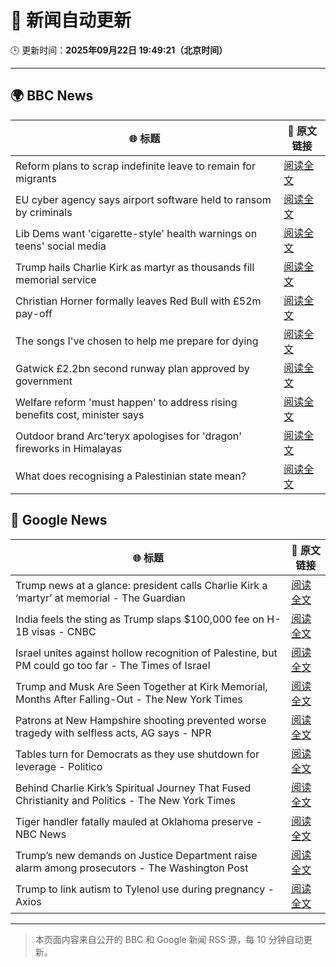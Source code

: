 # 🧠 新闻自动更新

🕒 更新时间：**2025年09月22日 19:49:21（北京时间）**

---

## 🌍 BBC News

| 🌐 标题 | 🔗 原文链接 |
|--------|-------------|
| Reform plans to scrap indefinite leave to remain for migrants | [阅读全文](https://www.bbc.com/news/articles/c930xypxpqpo?at_medium=RSS&at_campaign=rss) |
| EU cyber agency says airport software held to ransom by criminals | [阅读全文](https://www.bbc.com/news/articles/cqjeej85452o?at_medium=RSS&at_campaign=rss) |
| Lib Dems want 'cigarette-style' health warnings on teens' social media | [阅读全文](https://www.bbc.com/news/articles/cp3vdw7wv2go?at_medium=RSS&at_campaign=rss) |
| Trump hails Charlie Kirk as martyr as thousands fill memorial service | [阅读全文](https://www.bbc.com/news/articles/ckgee0x9p40o?at_medium=RSS&at_campaign=rss) |
| Christian Horner formally leaves Red Bull with £52m pay-off | [阅读全文](https://www.bbc.com/sport/formula1/articles/c147p0z1r1po?at_medium=RSS&at_campaign=rss) |
| The songs I've chosen to help me prepare for dying | [阅读全文](https://www.bbc.com/news/articles/c3e7n40vyx2o?at_medium=RSS&at_campaign=rss) |
| Gatwick £2.2bn second runway plan approved by government | [阅读全文](https://www.bbc.com/news/articles/c9v7rz24z23o?at_medium=RSS&at_campaign=rss) |
| Welfare reform 'must happen' to address rising benefits cost, minister says | [阅读全文](https://www.bbc.com/news/articles/ckg3jl0ylkyo?at_medium=RSS&at_campaign=rss) |
| Outdoor brand Arc'teryx apologises for 'dragon' fireworks in Himalayas | [阅读全文](https://www.bbc.com/news/articles/c1eddw19042o?at_medium=RSS&at_campaign=rss) |
| What does recognising a Palestinian state mean? | [阅读全文](https://www.bbc.com/news/articles/cvgp5z1vvj5o?at_medium=RSS&at_campaign=rss) |

## 📰 Google News

| 🌐 标题 | 🔗 原文链接 |
|--------|-------------|
| Trump news at a glance: president calls Charlie Kirk a ‘martyr’ at memorial - The Guardian | [阅读全文](https://news.google.com/rss/articles/CBMikgFBVV95cUxNbXVwSEpoNkVoVzdWZW1Zd3JzdG1aSUhYUHZwcWw3OWsxaUM2eDlob0NMdlZPTzVGT2NQZjE3THB1T0ZUYzFzclRRVVh0RC1CSTk0a1VDenhPSVB2djE3ZU5nMEZINWMxdlZzd1VvTm5BTnp6b1FPNlRMZFpvelRRb0sxLWV4YXZJZG5oSUtnUHZGdw?oc=5) |
| India feels the sting as Trump slaps $100,000 fee on H-1B visas - CNBC | [阅读全文](https://news.google.com/rss/articles/CBMimwFBVV95cUxNbzVNLXg0ZE1Ob28za1BSRUlYc3pIcDhNWjRhalFxT05oNVQ5VEI2Tm40LWUzbW5OYVRvdFduOGlUVjlGTWhKMHlzanlwZXZHTnY2UF83cmJDc3VzT3FydFlJZElOcGZoZ19xNF9kNVNaWmlxSGZmV0hxT191aWlsVDdjUk1pRjhJQ2M1a2pwQXlNQ0tFaEMydXM3WdIBoAFBVV95cUxNc1FaYlh3eWFpakRuRFBfUXJ0ajBGWTYzNGxpQjlxN3VKc1hBVi1DVzBNWmx4VEFnNy1DcUhEbU9xS1NjTC15VGJNNkEzbnNfS1hTbWRsRzlRVG0ySXc0SzVEcUhIZ0VIbVZfWmZCc0p3Z3k0UU9HRnIxcmNYcGpRYi1KYkdVRnFsVklYVW5vX1RsbDVlZzZNcVkwbUFIVnQx?oc=5) |
| Israel unites against hollow recognition of Palestine, but PM could go too far - The Times of Israel | [阅读全文](https://news.google.com/rss/articles/CBMiqAFBVV95cUxNUWUwd1pjQjhRbVlXR0p1cFZrV3dPelU2Y1dyVllRZEpfODdLMlZsZ09pUDJUZDJON1dwN25YM2c5eVRaazlrLWJHc2swX0Q5elRDX21Zek9DNWR3TFB4bzRXclZmY3VXd2QxZ1ZBVnVXY0Q1bGo0VUZrc3o1RG9jQTNObXl0dlZMM09HX2Q2RHRyWHFiVGs4T1BpdjdpeFFCTkxPbk14NWLSAa4BQVVfeXFMUC1wZEpLLXF5c0pyaU81RXBfTVhSclBzdXRQdDc0OFBnQm1GTGh0M211SlpHZGY3c1pXRERvZnRVWmo0WHJGU01fM0hhTnhRTENIVmJzbzVfQVJJNDM5NktXZGVxVXJYNE9veEZobDZiY3NWVkw2SzN3cWRTWDJjZnJWZFRWQXo5NXg2QktobU00akpoNENaTlhHR3RKQVZ3eTMyYlZqMlhrbG1wV0hR?oc=5) |
| Trump and Musk Are Seen Together at Kirk Memorial, Months After Falling-Out - The New York Times | [阅读全文](https://news.google.com/rss/articles/CBMiggFBVV95cUxQWjktbWJUa3FoNlRFb3NkN1MyV19Mdnd2dVdIeHFIMWI1WEJuYjlXZ1pPVkpYcUdPbWdwQjhvRXYxSEJ0NTNhSm5tQW81QXdfYXgxSFlmU1FscVpXUUVPY3cyQW0yd2VQWlBjQTNWNWhVdUhNWlNPTDEwVWx0ajRVTWNn?oc=5) |
| Patrons at New Hampshire shooting prevented worse tragedy with selfless acts, AG says - NPR | [阅读全文](https://news.google.com/rss/articles/CBMigAFBVV95cUxPRm9pdGlrSW1TemcyMFBQUTUtcjVSMi1MbjJaZkRpOXg3cEt5UG1yV1R1SlotNnliY1I2OWFHWHk1b2djUVdJQV9lSFcxUXFRdnQ0LUwwWllGTmNrSHVsT2FuZkY2d1hMRzZmMzZhazM3R3NfbWQyWFpTZ0N4X0k0Uw?oc=5) |
| Tables turn for Democrats as they use shutdown for leverage - Politico | [阅读全文](https://news.google.com/rss/articles/CBMigwFBVV95cUxOMENkRHIySFVGWHNybVVoLU1kUklXQkVHa0F1NFFxVVpualJlRzByUVVCZ2xUOXhpMVB3VkZMVmRNVDBGY1lURUJzX3dGdVJITVlYb1Q2b0NOQktVQXVxUXA5bEtQSnd2N2o4QUlqNUFtSUs0ZXg2dUh1T095bWhlaXJ6NA?oc=5) |
| Behind Charlie Kirk’s Spiritual Journey That Fused Christianity and Politics - The New York Times | [阅读全文](https://news.google.com/rss/articles/CBMihwFBVV95cUxOaDJ5VHJMb19ZalRkb1hRWWlzWGpyVi1XcnB3UGJFcGdqYjItTm5sRFpoVUhCOVYzcDYwck0ycnVsZHdYRGh6cU1yT1hWcUFOU2V2d01LZ0Q4RnVxdHhnYjlhSTJETkJrQUViOURrZUNNM1hZOWI0dHg4aGc5QksySmd5TWtrTE0?oc=5) |
| Tiger handler fatally mauled at Oklahoma preserve - NBC News | [阅读全文](https://news.google.com/rss/articles/CBMijwFBVV95cUxQdV9aZW0zYktOZHozTGZCWXNjYUhhUzFuNC1XVHVfQ0tXc3RtU1JxXy1RWDdpeG9yck02UjVNYkE0RndrbTJlR3hVQWI2NTM2d3ZsWHJJYmZSUlh5VG5vQ3RyNGhkUWV4QlEzVXNtb3pIR3VvWkhOMF9ubnE3dkx4a0g2dU5wc0VDMmtHeEZDc9IBVkFVX3lxTE9rS241ejMxXzhDbEpwMVc5bjY4YTFidEZObVY0TU9sNmlYNDBtMnZVZ2lqNXNSaXZHNXowRHktUEszSnBRSUc3UHlxbVROT2U1RjFYU3FB?oc=5) |
| Trump’s new demands on Justice Department raise alarm among prosecutors - The Washington Post | [阅读全文](https://news.google.com/rss/articles/CBMinwFBVV95cUxNcnBRY0JmM0FvLXZDUDlPYWItZkZtMnFDb2lNdGNFRFRySUM4bDl0UnM5YkpDZmM4NTRLSDRiei12RXE0QXF6V0FqUjdNZ25TTzRSWHBGQXAyLTZPcnFKbm4tc1VRSVRrenM3T0VxelBuM0JWckw3QWhCQmVGV051WFJ4VGoxWXhsR3kzREZlTzd4YV9KWjZLajZKMlp3d3c?oc=5) |
| Trump to link autism to Tylenol use during pregnancy - Axios | [阅读全文](https://news.google.com/rss/articles/CBMidEFVX3lxTE5nYUx4cVlYemFCdDVHM2hoc2RYVWQ1N3hmd2l5V0w1TlBHLXFRTm1pZ1VWcmxMMk50bE91WjhBLUJpeDRYMGFuc21iU2pIQlRzYThfcDhwb1RZY3F0R3c1dTNBYWdjeVl1YkFpQjVSaXdZaklN?oc=5) |

---
> 本页面内容来自公开的 BBC 和 Google 新闻 RSS 源，每 10 分钟自动更新。